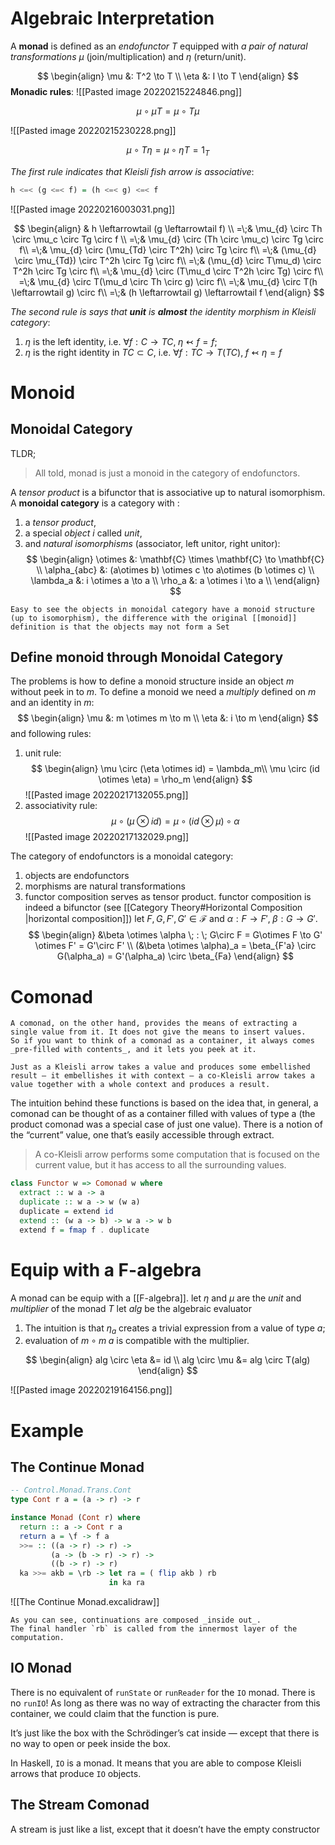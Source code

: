 # Algebraic Interpretation
A **monad** is defined as an _endofunctor_ $T$ equipped with _a pair of natural transformations_ $\mu$ (join/multiplication) and $\eta$ (return/unit).

$$
\begin{align}
\mu &: T^2 \to T \\
\eta &: I \to T
\end{align}
$$
**Monadic rules**:
![[Pasted image 20220215224846.png]]

$$
\mu \circ \mu T = \mu \circ T\mu
$$

![[Pasted image 20220215230228.png]]

$$
\mu \circ T\eta = \mu\circ \eta T = 1_T
$$


_The first rule indicates that Kleisli fish arrow is associative_:
```haskell
h <=< (g <=< f) = (h <=< g) <=< f
```
![[Pasted image 20220216003031.png]] 

$$
\begin{align}
& h \leftarrowtail (g \leftarrowtail f) \\
=\;& \mu_{d} \circ Th \circ  \mu_c \circ Tg \circ f \\
=\;& \mu_{d} \circ (Th \circ  \mu_c) \circ Tg \circ f\\
=\;& \mu_{d} \circ (\mu_{Td} \circ  T^2h) \circ Tg \circ f\\
=\;& (\mu_{d} \circ \mu_{Td}) \circ  T^2h \circ Tg \circ f\\
=\;& (\mu_{d} \circ T\mu_d) \circ  T^2h \circ Tg \circ f\\
=\;& \mu_{d} \circ (T\mu_d \circ  T^2h \circ Tg) \circ f\\
=\;& \mu_{d} \circ T(\mu_d \circ  Th \circ g) \circ f\\
=\;& \mu_{d} \circ T(h \leftarrowtail g) \circ f\\
=\;& (h \leftarrowtail g) \leftarrowtail f
\end{align}
$$

_The second rule is says that __unit__ is __almost__ the identity morphism in Kleisli category_:
1. $\eta$ is the left identity, i.e. $\forall f: C\to TC,\; \eta \leftarrowtail f = f$;
2. $\eta$ is the right identity in $TC\subset C$, i.e. $\forall f: TC \to T(TC),\; f\leftarrowtail \eta = f$


# Monoid 

## Monoidal Category

TLDR;
> All told, monad is just a monoid in the category of endofunctors.


A _tensor product_ is a bifunctor that is associative up to natural isomorphism.
A __monoidal category__ is a category with :
1. a _tensor product_,
2. a special _object_ $i$ called _unit_,
3. and _natural isomorphisms_ (associator, left unitor, right unitor):
$$
\begin{align}
\otimes &: \mathbf{C} \times \mathbf{C} \to \mathbf{C} \\
\alpha_{abc} &: (a\otimes b) \otimes c \to a\otimes (b \otimes c) \\
\lambda_a &: i \otimes a \to a \\
\rho_a &: a \otimes i \to a \\
\end{align}
$$

```ad-note
Easy to see the objects in monoidal category have a monoid structure (up to isomorphism), the difference with the original [[monoid]] definition is that the objects may not form a Set
```

## Define monoid through Monoidal Category

The problems is how to define a monoid structure inside an object $m$ without peek in to $m$. 
To define a monoid we need a _multiply_ defined on $m$ and an identity in $m$:
$$
\begin{align}
\mu &: m \otimes m \to m \\
\eta &: i \to m
\end{align}
$$
and following rules:
1. unit rule:
$$
\begin{align}
\mu \circ (\eta \otimes id) = \lambda_m\\  
\mu \circ (id \otimes \eta) = \rho_m
\end{align}
$$
![[Pasted image 20220217132055.png]]
2. associativity rule:
$$
\mu \circ (\mu \otimes id) = \mu \circ (id \otimes \mu) \circ \alpha 
$$
![[Pasted image 20220217132029.png]]

The category of endofunctors is a monoidal category:
1. objects are endofunctors
2. morphisms are natural transformations
3. functor composition serves as tensor product.
        functor composition is indeed a bifunctor (see [[Category Theory#Horizontal Composition |horizontal composition]])
        let $F, G, F', G' \in \mathscr F$ and $\alpha : F \to F', \; \beta: G \to G'$.
$$
\begin{align}
&\beta \otimes \alpha \; : \; G\circ F = G\otimes F \to G' \otimes F' = G'\circ F' \\
(&\beta \otimes \alpha)_a 
  = \beta_{F'a} \circ G(\alpha_a)
  = G'(\alpha_a) \circ \beta_{Fa}
\end{align}
$$


   

  # Comonad

  ```ad-note
A comonad, on the other hand, provides the means of extracting a single value from it. It does not give the means to insert values. 
So if you want to think of a comonad as a container, it always comes _pre-filled with contents_, and it lets you peek at it.

Just as a Kleisli arrow takes a value and produces some embellished result — it embellishes it with context — a co-Kleisli arrow takes a value together with a whole context and produces a result.
  ```
The intuition behind these functions is based on the idea that, in general, a comonad can be thought of as a container filled with values of type a (the product comonad was a special case of just one value). There is a notion of the “current” value, one that’s easily accessible through extract. 

> A co-Kleisli arrow performs some computation that is focused on the current value, but it has access to all the surrounding values.


```haskell
class Functor w => Comonad w where 
  extract :: w a -> a
  duplicate :: w a -> w (w a)
  duplicate = extend id
  extend :: (w a -> b) -> w a -> w b 
  extend f = fmap f . duplicate

```



# Equip with a F-algebra

A monad can be equip with a [[F-algebra]].
let $\eta$ and $\mu$ are the _unit_ and _multiplier_ of the monad $T$ 
let $alg$ be the algebraic evaluator
1. The intuition is that $\eta_a$ creates a trivial expression from a value of type $a$;
2. evaluation of $m \circ m \; a$ is compatible with the multiplier.

$$
\begin{align}
alg \circ \eta &= id \\
alg \circ \mu &= alg \circ T(alg)
\end{align}
$$

![[Pasted image 20220219164156.png]]





 # Example


## The Continue Monad
```haskell
-- Control.Monad.Trans.Cont
type Cont r a = (a -> r) -> r

instance Monad (Cont r) where
  return :: a -> Cont r a
  return a = \f -> f a
  >>= :: ((a -> r) -> r) ->
         (a -> (b -> r) -> r) ->
         ((b -> r) -> r)
  ka >>= akb = \rb -> let ra = ( flip akb ) rb
                      in ka ra 
```

![[The Continue Monad.excalidraw]]

```ad-note
As you can see, continuations are composed _inside out_.
The final handler `rb` is called from the innermost layer of the computation.
```

## IO Monad

There is no equivalent of `runState` or `runReader` for the `IO` monad. There is no `runIO`! As long as there was no way of extracting the character from this container, we could claim that the function is pure.

It’s just like the box with the Schrödinger’s cat inside — except that there is no way to open or peek inside the box.

In Haskell, `IO` is a monad. It means that you are able to compose Kleisli arrows that produce `IO` objects.


## The Stream Comonad

A stream is just like a list, except that it doesn’t have the empty constructor